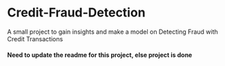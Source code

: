 # Credit-Fraud-Detection
A small project to gain insights and make a model on Detecting Fraud with Credit Transactions

#### Need to update the readme for this project, else project is done
